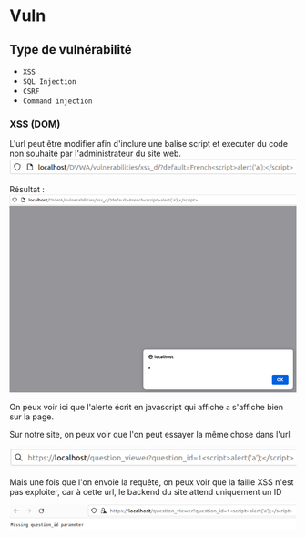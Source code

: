 # Vuln

## Type de vulnérabilité

- `XSS`
- `SQL Injection`
- `CSRF`
- `Command injection`

### XSS (DOM)

L'url peut être modifier afin d'inclure une balise script et executer du code non souhaité par l'administrateur du site web.
![URL d'une faille XSS](/doc/images/xss(dom).png)

Résultat :
![Réussite faille XSS](/doc/images/xss-dom-passed.png)

On peux voir ici que l'alerte écrit en javascript qui affiche `a` s'affiche bien sur la page.

Sur notre site, on peux voir que l'on peut essayer la même chose dans l'url 

![CodeQuarryXSS](/doc/images/codequarry-xss-tentative.png)

Mais une fois que l'on envoie la requête, on peux voir que la faille XSS n'est pas exploiter, car à cette url, le backend du site attend uniquement un ID 

![Missing ID](/doc/images/missing_id.png)